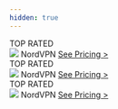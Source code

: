 ```yaml
---
hidden: true
---
```

  
<div class="container">
  <div class="row gx-3">
    <div class="col">
      <div class="shadow p-0 mb-5 bg-white rounded-3 text-center">
        <div class="align-items-start bg-primary rounded-top text-white text-center font-weight-bold p-1">TOP RATED</div>
        <img src="https://user-images.githubusercontent.com/93347720/158029318-ba914ba7-210d-44cd-8970-b4ae399fc737.png">
        NordVPN
        <a class="btn btn-outline-primary m-2 col-11" href="">See Pricing ></a>
      </div>
    </div>
    <div class="col">
      <div class="shadow p-0 mb-5 bg-white rounded-3 text-center">
        <div class="align-items-start bg-primary rounded-top text-white text-center font-weight-bold p-1">TOP RATED</div>
        <img src="https://user-images.githubusercontent.com/93347720/158029318-ba914ba7-210d-44cd-8970-b4ae399fc737.png">
        NordVPN
        <a class="btn btn-outline-primary m-2 col-11" href="">See Pricing ></a>
      </div>
    </div>
        <div class="col">
      <div class="shadow p-0 mb-5 bg-white rounded-3 text-center">
        <div class="align-items-start bg-primary rounded-top text-white text-center font-weight-bold p-1">TOP RATED</div>
        <img src="https://user-images.githubusercontent.com/93347720/158029318-ba914ba7-210d-44cd-8970-b4ae399fc737.png">
        NordVPN
        <a class="btn btn-outline-primary m-2 col-11" href="">See Pricing ></a>
      </div>
    </div>
  </div>
</div>
